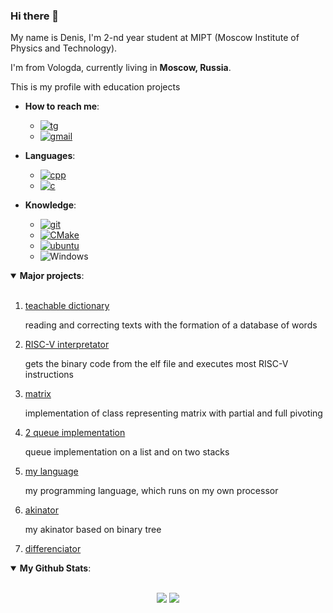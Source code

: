 ### Hi there 👋

My name is Denis, I'm 2-nd year student at MIPT (Moscow Institute of Physics and Technology). 

I'm from Vologda, currently living in **Moscow, Russia**.

This is my profile with education projects

- **How to reach me**:
  * [![tg](https://img.shields.io/badge/Telegram-2CA5E0?style=for-the-badge&logo=telegram&logoColor=white)](https://t.me/giockko)
  * [![gmail](https://img.shields.io/badge/Gmail-D14836?style=for-the-badge&logo=gmail&logoColor=white)](mailto:boborukhin.diu@phystech.edu)

- **Languages**:
  * [![cpp](https://img.shields.io/badge/C%2B%2B-00599C?style=for-the-badge&logo=c%2B%2B&logoColor=white)](https://en.cppreference.com/w/cpp)
  * [![c](https://img.shields.io/badge/C-00599C?style=for-the-badge&logo=c&logoColor=white)](https://en.cppreference.com/w/c)

- **Knowledge**:
  * [![git](https://img.shields.io/badge/Git-F05032?style=for-the-badge&logo=git&logoColor=white)](https://git-scm.com/)
  * [![CMake](https://img.shields.io/badge/CMake%20-%23008FBA.svg?&style=for-the-badge&logo=cmake&logoColor=white)](https://cmake.org/)
  * [![ubuntu](https://img.shields.io/badge/Ubuntu-E95420?style=for-the-badge&logo=ubuntu&logoColor=white)](https://ubuntu.com/)
  * ![Windows](https://img.shields.io/badge/Windows-0078D6?style=for-the-badge&logo=windows&logoColor=white)

<details open>
 <summary> <b>Major projects</b>: </summary>
<br>

1. [teachable dictionary](https://github.com/denisboborukhin/vm-huawei/tree/main/teachable_dictionary)
   
   reading and correcting texts with the formation of a database of words
2. [RISC-V interpretator](https://github.com/denisboborukhin/simulation_compilers/tree/main/RVinterpreter)

   gets the binary code from the elf file and executes most RISC-V instructions
3. [matrix](https://github.com/denisboborukhin/IlabCpp/tree/main/matrix)

   implementation of class representing matrix with partial and full pivoting
4. [2 queue implementation](https://github.com/denisboborukhin/vm-huawei/tree/main/queue)

   queue implementation on a list and on two stacks
5. [my language](https://github.com/denisboborukhin/Ilab-Huawei/tree/master/language)

   my programming language, which runs on my own processor
6. [akinator](https://github.com/denisboborukhin/Ilab-Huawei/tree/master/akenator)

   my akinator based on binary tree 
7. [differenciator](https://github.com/denisboborukhin/Ilab-Huawei/tree/master/differenciator)

</details>

<details open>
 <summary> <b>My Github Stats</b>: </summary>
<br>
<p align = "center">
  <img src = "https://github-readme-stats.vercel.app/api?username=denisboborukhin&show_icons=true&theme=system&line_height=27">
  <img src = "https://github-readme-stats.vercel.app/api/top-langs/?username=denisboborukhin&hide=css,java,html&theme=system">
</p>
</details>

<!--
**denisboborukhin/denisboborukhin** is a ✨ _special_ ✨ repository because its `README.md` (this file) appears on your GitHub profile.

Here are some ideas to get you started:

- 🔭 I’m currently working on ...
- 🌱 I’m currently learning ...
- 👯 I’m looking to collaborate on ...
- 🤔 I’m looking for help with ...
- 💬 Ask me about ...
- 📫 How to reach me: ...
- 😄 Pronouns: ...
- ⚡ Fun fact: ...
-->
